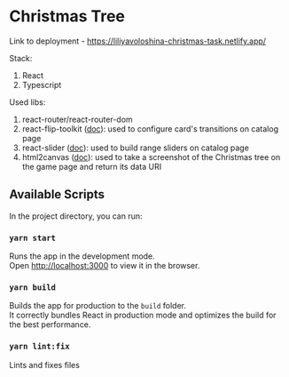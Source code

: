 # Christmas Tree

Link to deployment - https://liliyavoloshina-christmas-task.netlify.app/

Stack:

1. React
2. Typescript

Used libs:

1. react-router/react-router-dom
2. react-flip-toolkit ([doc](https://github.com/aholachek/react-flip-toolkit)): used to configure card's transitions on catalog page
3. react-slider ([doc](https://www.npmjs.com/package/react-slider)): used to build range sliders on catalog page
4. html2canvas ([doc](https://html2canvas.hertzen.com/)): used to take a screenshot of the Christmas tree on the game page and return its data URI

## Available Scripts

In the project directory, you can run:

### `yarn start`

Runs the app in the development mode.\
Open [http://localhost:3000](http://localhost:3000) to view it in the browser.

### `yarn build`

Builds the app for production to the `build` folder.\
It correctly bundles React in production mode and optimizes the build for the best performance.

### `yarn lint:fix`

Lints and fixes files
